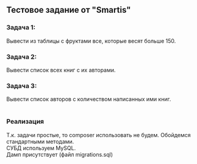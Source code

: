 ## Тестовое задание от "Smartis" ## 

### Задача 1: ###
Вывести из таблицы с фруктами все, которые весят больше 150.

### Задача 2: ###
Вывести список всех книг с их авторами.

### Задача 3: ###
Вывести список авторов с количеством написанных ими книг.
<br><br>

### Реализация ###
Т.к. задачи простые, то composer использовать не будем. Обойдемся стандартными методами.
<br>
СУБД используем MySQL.
<br>
Дамп присутствует (файл migrations.sql)